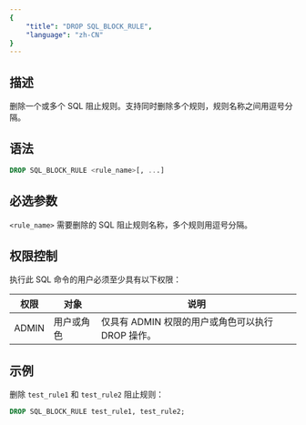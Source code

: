 ```yaml
---
{
    "title": "DROP SQL_BLOCK_RULE",
    "language": "zh-CN"
}
---
```


## 描述

删除一个或多个 SQL 阻止规则。支持同时删除多个规则，规则名称之间用逗号分隔。

## 语法

```sql
DROP SQL_BLOCK_RULE <rule_name>[, ...]
```

## 必选参数

`<rule_name>` 
需要删除的 SQL 阻止规则名称，多个规则用逗号分隔。 

## 权限控制

执行此 SQL 命令的用户必须至少具有以下权限：

| 权限     | 对象         | 说明                                      |
|---------|------------|-----------------------------------------|
| ADMIN  | 用户或角色 | 仅具有 ADMIN 权限的用户或角色可以执行 DROP 操作。 |

## 示例

删除 `test_rule1` 和 `test_rule2` 阻止规则：

```sql
DROP SQL_BLOCK_RULE test_rule1, test_rule2;
```

